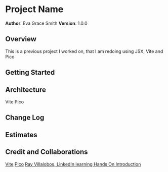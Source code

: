 # Project Name

**Author**: Eva Grace Smith
**Version**: 1.0.0 

## Overview
This is a previous project I worked on, that I am redoing using JSX, Vite and Pico
## Getting Started
<!-- What are the steps that a user must take in order to build this app on their own machine and get it running? -->

## Architecture
Vite
Pico

## Change Log
<!-- Use this area to document the iterative changes made to your application as each feature is successfully implemented. Use time stamps. Here's an example:

01-01-2001 4:59pm - Application now has a fully-functional express server, with a GET route for the location resource. -->

## Estimates
<!-- See below -->

## Credit and Collaborations

[Vite](https://vitejs.dev/guide/)
[Pico](https://picocss.com/docs/)
[Ray Villalobos, LinkedIn learning Hands On Introduction](https://www.linkedin.com/learning/hands-on-introduction-react/)